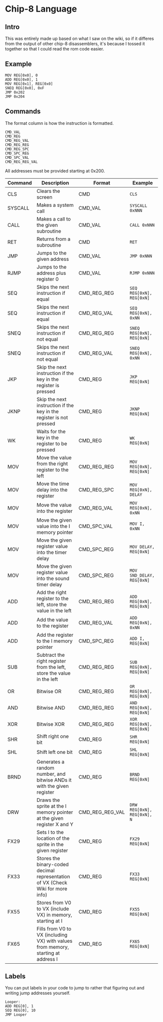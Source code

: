 # Chip-8 Language

## Intro

This was entirely made up based on what I saw on the wiki, so if it differes from the output
of other chip-8 disassemblers, it's because I tossed it together so that I could read the
rom code easier.

## Example

```CLS
MOV REG[0x0], 0
ADD REG[0x0], 1
MOV REG[0x1], REG[0x0]
SNEQ REG[0x0], 0xF
JMP 0x202
JMP 0x204
```

## Commands

The format column is how the instruction is formatted.

```CMD
CMD_VAL
CMD_REG
CMD_REG_VAL
CMD_REG_REG
CMD_REG_SPC
CMD_SPC_REG
CMD_SPC_VAL
CMD_REG_REG_VAL
```

All addresses must be provided starting at 0x200.

| Command | Description                                                                       | Format          | Example                     |
| ------- | --------------------------------------------------------------------------------- | --------------- | --------------------------- |
| CLS     | Clears the screen                                                                 | CMD             | `CLS`                       |
| SYSCALL | Makes a system call                                                               | CMD_VAL         | `SYSCALL 0xNNN`             |
| CALL    | Makes a call to the given subroutine                                              | CMD_VAL         | `CALL 0xNNN`                |
| RET     | Returns from a subroutine                                                         | CMD             | `RET`                       |
| JMP     | Jumps to the given address                                                        | CMD_VAL         | `JMP 0xNNN`                 |
| RJMP    | Jumps to the address plus register 0                                              | CMD_VAL         | `RJMP 0xNNN`                |
| SEQ     | Skips the next instruction if equal                                               | CMD_REG_REG     | `SEQ REG[0xN], REG[0xN]`    |
| SEQ     | Skips the next instruction if equal                                               | CMD_REG_VAL     | `SEQ REG[0xN], 0xNN`        |
| SNEQ    | Skips the next instruction if not equal                                           | CMD_REG_REG     | `SNEQ REG[0xN], REG[0xN]`   |
| SNEQ    | Skips the next instruction if not equal                                           | CMD_REG_VAL     | `SNEQ REG[0xN], 0xNN`       |
| JKP     | Skip the next instruction if the key in the register is pressed                   | CMD_REG         | `JKP REG[0xN]`              |
| JKNP    | Skip the next instruction if the key in the register is not pressed               | CMD_REG         | `JKNP REG[0xN]`             |
| WK      | Waits for the key in the register to be pressed                                   | CMD_REG         | `WK REG[0xN]`               |
| MOV     | Move the value from the right register to the left                                | CMD_REG_REG     | `MOV REG[0xN], REG[0xN]`    |
| MOV     | Move the time delay into the register                                             | CMD_REG_SPC     | `MOV REG[0xN], DELAY`       |
| MOV     | Move the value into the register                                                  | CMD_REG_VAL     | `MOV REG[0xN], 0xNN`        |
| MOV     | Move the given value into the I memory pointer                                    | CMD_SPC_VAL     | `MOV I, 0xNN`               |
| MOV     | Move the given register value into the timer delay                                | CMD_SPC_REG     | `MOV DELAY, REG[0xN]`       |
| MOV     | Move the given register value into the sound timer delay                          | CMD_SPC_REG     | `MOV SND_DELAY, REG[0xN]`   |
| ADD     | Add the right register to the left, store the value in the left                   | CMD_REG_REG     | `ADD REG[0xN], REG[0xN]`    |
| ADD     | Add the value to the register                                                     | CMD_REG_VAL     | `ADD REG[0xN], 0xNN`        |
| ADD     | Add the register to the I memory pointer                                          | CMD_SPC_REG     | `ADD I, REG[0xN]`           |
| SUB     | Subtract the right register from the left, store the value in the left            | CMD_REG_REG     | `SUB REG[0xN], REG[0xN]`    |
| OR      | Bitwise OR                                                                        | CMD_REG_REG     | `OR REG[0xN], REG[0xN]`     |
| AND     | Bitwise AND                                                                       | CMD_REG_REG     | `AND REG[0xN], REG[0xN]`    |
| XOR     | Bitwise XOR                                                                       | CMD_REG_REG     | `XOR REG[0xN], REG[0xN]`    |
| SHR     | Shift right one bit                                                               | CMD_REG         | `SHR REG[0xN]`              |
| SHL     | Shift left one bit                                                                | CMD_REG         | `SHL REG[0xN]`              |
| BRND    | Generates a random number, and bitwise ANDs it with the given register            | CMD_REG         | `BRND REG[0xN]`             |
| DRW     | Draws the sprite at the I memory pointer at the given register X and Y            | CMD_REG_REG_VAL | `DRW REG[0xN], REG[0xN], N` |
| FX29    | Sets I to the location of the sprite in the given register                        | CMD_REG         | `FX29 REG[0xN]`             |
| FX33    | Stores the binary-coded decimal representation of VX (Check Wiki for more info)   | CMD_REG         | `FX33 REG[0xN]`             |
| FX55    | Stores from V0 to VX (include VX) in memory, starting at I                        | CMD_REG         | `FX55 REG[0xN]`             |
| FX65    | Fills from V0 to VX (including VX) with values from memory, starting at address I | CMD_REG         | `FX65 REG[0xN]`             |

## Labels

You can put labels in your code to jump to rather that figuring out and writing
jump addresses yourself.

```MOV REG[0], 0
Looper:
ADD REG[0], 1
SEQ REG[0], 10
JMP Looper
```
